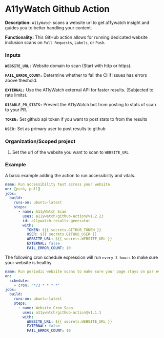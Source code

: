 # A11yWatch Github Action

**Description:** `A11yWatch` scans a website url to get a11ywatch insight and guides you to better handling your content.

**Functionality:** This GitHub action allows for running dedicated website inclusion scans on `Pull Requests`, `Labels`, or `Push`.

### Inputs

**`WEBSITE_URL:`**
Website domain to scan (Start with http or https).

**`FAIL_ERROR_COUNT:`**
Determine whether to fail the CI if issues has errors above theshold.

**`EXTERNAL:`**
Use the A11yWatch external API for faster results. (Subjected to rate limits).

**`DISABLE_PR_STATS:`**
Prevent the A11yWatch bot from posting to stats of scan to your PR.

**`TOKEN:`**
Set github api token if you want to post stats to from the results

**`USER:`**
Set as primary user to post results to github

### Organization/Scoped project

1. Set the url of the website you want to scan to `WEBSITE_URL`

### Example

A basic example adding the action to run accessibility and vitals.

```yaml
name: Run accessibility test across your website.
on: [push, pull]
jobs:
  build:
    runs-on: ubuntu-latest
    steps:
      - name: A11yWatch Scan
        uses: a11ywatch/github-action@v1.2.23
        id: a11ywatch-results-generator
        with:
          TOKEN: ${{ secrets.GITHUB_TOKEN }}
          USER: ${{ secrets.GITHUB_USER }}
          WEBSITE_URL: ${{ secrets.WEBSITE_URL }}
          EXTERNAL: false
          FAIL_ERROR_COUNT: 10
```

The following cron schedule expression will run `every 3 hours` to make sure your website is healthy.

```yaml
name: Run periodic website scans to make sure your page stays on par every three hours.
on:
  schedule:
    - cron: "*/3 * * * *"
jobs:
  build:
    runs-on: ubuntu-latest
    steps:
      - name: Website Cron Scan
        uses: a11ywatch/github-action@v1.1.1
        with:
          WEBSITE_URL: ${{ secrets.WEBSITE_URL }}
          EXTERNAL: false
          FAIL_ERROR_COUNT: 10
```
